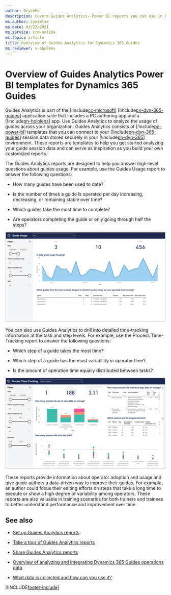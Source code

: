 ```yaml
---
author: BryceHo
description: Covers Guides Analytics--Power BI reports you can use in Dynamics 365 Guides to improve process efficiencies.
ms.author: cynielse
ms.date: 03/23/2021
ms.service: crm-online
ms.topic: article
title: Overview of Guides Analytics for Dynamics 365 Guides
ms.reviewer: v-bholmes
---
```


# Overview of Guides Analytics Power BI templates for Dynamics 365 Guides

Guides Analytics is part of the [!include[cc-microsoft](../includes/cc-microsoft.md)] [!include[pn-dyn-365-guides](../includes/pn-dyn-365-guides.md)] application suite that includes a PC authoring app and a [!include[pn-hololens](../includes/pn-hololens.md)] app. Use Guides Analytics to analyze the usage of guides across your organization. Guides Analytics consists of [!include[pn-power-bi](../includes/pn-power-bi.md)] templates that you can connect to your [!include[pn-dyn-365-guides](../includes/pn-dyn-365-guides.md)] session data stored securely in your [!include[pn-dyn-365](../includes/pn-dyn-365.md)] environment. These reports are templates to help you get started analyzing your guide session data and can serve as inspiration as you build your own customized reports. 

The Guides Analytics reports are designed to help you answer high-level questions about guides usage. For example, use the Guides Usage report to answer the following questions:

- How many guides have been used to date? 

- Is the number of times a guide is operated per day increasing, decreasing, or remaining stable over time? 

- Which guides take the most time to complete? 

- Are operators completing the guide or only going through half the steps? 

![Guides Usage report](media/analytics-guides-usage-overview.PNG "Guides Usage report")

You can also use Guides Analytics to drill into detailed time-tracking information at the task and step levels. For example, use the Process Time-Tracking report to answer the following questions: 

- Which step of a guide takes the most time? 

- Which step of a guide has the most variability in operator time? 

- Is the amount of operation time equally distributed between tasks? 

![Process Time Tracking report](media/analytics-process-time-tracking-overview.PNG "Process Time Tracking report")

These reports provide information about operator adoption and usage and give guide authors a data-driven way to improve their guides. For example, an author could focus their editing efforts on steps that take a long time to execute or show a high degree of variability among operators. These reports are also valuable in training scenarios for both trainers and trainees to better understand performance and improvement over time. 
 
## See also

- [Set up Guides Analytics reports](analytics-ga-setup.md)

- [Take a tour of Guides Analytics reports](analytics-ga-reports.md)

- [Share Guides Analytics reports](analytics-ga-share-reports.md)

- [Overview of analyzing and integrating Dynamics 365 Guides operations data](analytics-overview.md)

- [What data is collected and how can you use it?](analytics-data-collected.md)






[!INCLUDE[footer-include](../includes/footer-banner.md)]
